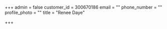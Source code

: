 +++
admin = false
customer_id = 300670186
email = ""
phone_number = ""
profile_photo = ""
title = "Renee Daye"

+++
